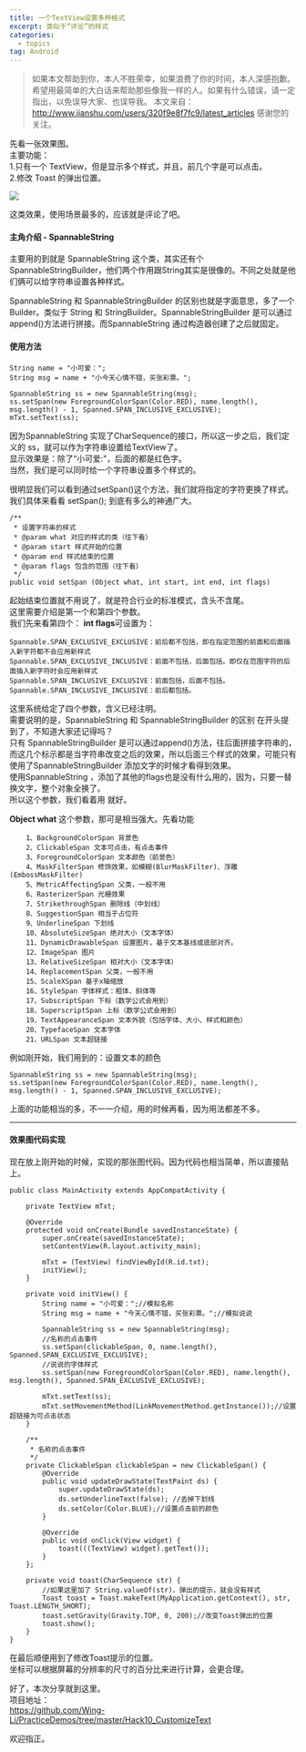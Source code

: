 ```yaml
---
title: 一个TextView设置多种格式
excerpt: 类似于“评论”的样式
categories:
  - topics
tag: Android  
---
```


> 如果本文帮助到你，本人不胜荣幸，如果浪费了你的时间，本人深感抱歉。
希望用最简单的大白话来帮助那些像我一样的人。如果有什么错误，请一定指出，以免误导大家、也误导我。
本文来自：http://www.jianshu.com/users/320f9e8f7fc9/latest_articles
感谢您的关注。


先看一张效果图。 <br />
主要功能： <br />
1.只有一个 TextView，但是显示多个样式，并且，前几个字是可以点击。 <br />
2.修改 Toast 的弹出位置。

![](http://upload-images.jianshu.io/upload_images/1689895-910a15e0fc1cf581.png?imageMogr2/auto-orient/strip%7CimageView2/2/w/1240)

这类效果，使用场景最多的，应该就是评论了吧。

#### 主角介绍 - SpannableString 
主要用的到就是 SpannableString 这个类，其实还有个SpannableStringBuilder，他们两个作用跟String其实是很像的。不同之处就是他们俩可以给字符串设置各种样式。

SpannableString 和 SpannableStringBuilder 的区别也就是字面意思，多了一个Builder。类似于 String 和 StringBuilder。SpannableStringBuilder 是可以通过append()方法进行拼接。而SpannableString 通过构造器创建了之后就固定。

#### 使用方法

    String name = "小可爱：";
    String msg = name + "小今天心情不错，买张彩票。";

    SpannableString ss = new SpannableString(msg);
    ss.setSpan(new ForegroundColorSpan(Color.RED), name.length(), msg.length() - 1, Spanned.SPAN_INCLUSIVE_EXCLUSIVE);
    mTxt.setText(ss);

因为SpannableString 实现了CharSequence的接口，所以这一步之后，我们定义的 ss，就可以作为字符串设置给TextView了。 <br />
显示效果是：除了“小可爱:"，后面的都是红色字。 <br />
当然，我们是可以同时给一个字符串设置多个样式的。 <br />

很明显我们可以看到通过setSpan()这个方法，我们就将指定的字符更换了样式。 <br />
我们具体来看看 setSpan(); 到底有多么的神通广大。

    /**
     * 设置字符串的样式
     * @param what 对应的样式的类（往下看）
     * @param start 样式开始的位置
     * @param end 样式结束的位置
     * @param flags 包含的范围（往下看）
     */
    public void setSpan (Object what, int start, int end, int flags)

起始结束位置就不用说了，就是符合行业的标准模式，含头不含尾。 <br />
这里需要介绍是第一个和第四个参数。 <br />
我们先来看第四个：
**int flags**可设置为：

    Spannable.SPAN_EXCLUSIVE_EXCLUSIVE：前后都不包括，即在指定范围的前面和后面插入新字符都不会应用新样式
    Spannable.SPAN_EXCLUSIVE_INCLUSIVE：前面不包括，后面包括。即仅在范围字符的后面插入新字符时会应用新样式
    Spannable.SPAN_INCLUSIVE_EXCLUSIVE：前面包括，后面不包括。
    Spannable.SPAN_INCLUSIVE_INCLUSIVE：前后都包括。

这里系统给定了四个参数，含义已经注明。 <br />
需要说明的是，SpannableString 和 SpannableStringBuilder 的区别 在开头提到了，不知道大家还记得吗？ <br />
只有 SpannableStringBuilder 是可以通过append()方法，往后面拼接字符串的，而这几个标示都是当字符串改变之后的效果，所以后面三个样式的效果，可能只有使用了SpannableStringBuilder 添加文字的时候才看得到效果。 <br />
使用SpannableString ，添加了其他的flags也是没有什么用的，因为，只要一替换文字，整个对象全换了。 <br />
所以这个参数，我们看着用 就好。

**Object what** 这个参数，那可是相当强大。先看功能

        1、BackgroundColorSpan 背景色
        2、ClickableSpan 文本可点击，有点击事件
        3、ForegroundColorSpan 文本颜色（前景色）
        4、MaskFilterSpan 修饰效果，如模糊(BlurMaskFilter)、浮雕(EmbossMaskFilter)
        5、MetricAffectingSpan 父类，一般不用
        6、RasterizerSpan 光栅效果
        7、StrikethroughSpan 删除线（中划线）
        8、SuggestionSpan 相当于占位符
        9、UnderlineSpan 下划线
        10、AbsoluteSizeSpan 绝对大小（文本字体）
        11、DynamicDrawableSpan 设置图片，基于文本基线或底部对齐。
        12、ImageSpan 图片
        13、RelativeSizeSpan 相对大小（文本字体）
        14、ReplacementSpan 父类，一般不用
        15、ScaleXSpan 基于x轴缩放
        16、StyleSpan 字体样式：粗体、斜体等
        17、SubscriptSpan 下标（数学公式会用到）
        18、SuperscriptSpan 上标（数学公式会用到）
        19、TextAppearanceSpan 文本外貌（包括字体、大小、样式和颜色）
        20、TypefaceSpan 文本字体
        21、URLSpan 文本超链接

例如刚开始，我们用到的：设置文本的颜色

	SpannableString ss = new SpannableString(msg); 
	ss.setSpan(new ForegroundColorSpan(Color.RED), name.length(), msg.length() - 1, Spanned.SPAN_INCLUSIVE_EXCLUSIVE);

上面的功能相当的多，不一一介绍，用的时候再看，因为用法都差不多。

***
#### 效果图代码实现
现在放上刚开始的时候，实现的那张图代码。因为代码也相当简单，所以直接贴上。

	public class MainActivity extends AppCompatActivity {

	    private TextView mTxt;

	    @Override
	    protected void onCreate(Bundle savedInstanceState) {
			super.onCreate(savedInstanceState);
			setContentView(R.layout.activity_main);

			mTxt = (TextView) findViewById(R.id.txt);
			initView();
	    }

	    private void initView() {
			String name = "小可爱：";//模拟名称
			String msg = name + "今天心情不错，买张彩票。";//模拟说说

			SpannableString ss = new SpannableString(msg);
			//名称的点击事件
			ss.setSpan(clickableSpan, 0, name.length(), Spanned.SPAN_EXCLUSIVE_EXCLUSIVE);
			//说说的字体样式
			ss.setSpan(new ForegroundColorSpan(Color.RED), name.length(), msg.length(), Spanned.SPAN_EXCLUSIVE_EXCLUSIVE);

			mTxt.setText(ss);
			mTxt.setMovementMethod(LinkMovementMethod.getInstance());//设置超链接为可点击状态
	    }

	    /**
	     * 名称的点击事件
	     */
	    private ClickableSpan clickableSpan = new ClickableSpan() {
			@Override
			public void updateDrawState(TextPaint ds) {
			    super.updateDrawState(ds);
			    ds.setUnderlineText(false); //去掉下划线
			    ds.setColor(Color.BLUE);//设置点击前的颜色
			}

			@Override
			public void onClick(View widget) {
			    toast(((TextView) widget).getText());
			}
	    };

	    private void toast(CharSequence str) {
			//如果这里加了 String.valueOf(str)，弹出的提示，就会没有样式
			Toast toast = Toast.makeText(MyApplication.getContext(), str, Toast.LENGTH_SHORT);
			toast.setGravity(Gravity.TOP, 0, 200);//改变Toast弹出的位置
			toast.show();
	    }
	}

在最后顺便用到了修改Toast提示的位置。<br />
坐标可以根据屏幕的分辨率的尺寸的百分比来进行计算，会更合理。

好了，本次分享就到这里。<br />
项目地址：<br />
https://github.com/Wing-Li/PracticeDemos/tree/master/Hack10_CustomizeText

欢迎指正。